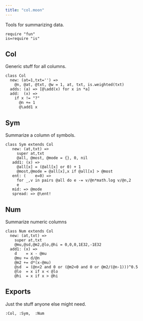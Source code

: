 ```yaml
---
title: "col.moon"
---
```



Tools for summarizing data.

```moonscript
require "fun"
is=require "is"
```

## Col
Generic stuff for all columns.

```moonscript
class Col
  new: (at=1,txt='') => 
    @n, @at, @txt, @w = 1, at, txt, is.weighted(txt)
  adds: (a) => [@\add(x) for x in *a]
  add:  (x) =>
    if x != "?" 
      @n += 1
      @\add1 x
```

## Sym
Summarize a column of symbols.

```moonscript
class Sym extends Col
   new: (at,txt) =>
     super at,txt
     @all, @most, @mode = {}, 0, nil
   add1: (x) =>
     @all[x] = (@all[x] or 0) + 1
     @most,@mode = @all[x],x if @all[x] > @most
   ent: (    e=0) =>
     for _,v in pairs @all do e -= v/@n*math.log v/@n,2
     e
   mid: => @mode
   spread: => @\ent!
```

## Num
Summarize numeric columns

```moonscript
class Num extends Col
  new: (at,txt) =>
    super at,txt
    @mu,@sd,@m2,@lo,@hi = 0,0,0,1E32,-1E32
  add1: (x) =>
    d    = x - @mu
    @mu += d/@n
    @m2 += d*(x-@mu)
    @sd  = (@n<2 and 0 or (@m2<0 and 0 or @m2/(@n-1)))^0.5
    @lo  = x if x < @lo
    @hi  = x if x > @hi
```

## Exports
Just the stuff anyone else might need.

```moonscript
:Col, :Sym,  :Num
```
